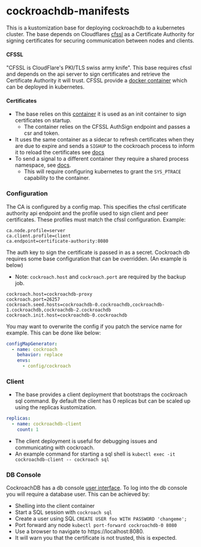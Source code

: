 # cockroachdb-manifests

This is a kustomization base for deploying cockroachdb to a kubernetes cluster. The base depends on Cloudflares
[cfssl](https://github.com/cloudflare/cfssl) as a Certificate Authority for signing certificates for
securing communication between nodes and clients.

#### CFSSL

"CFSSL is CloudFlare's PKI/TLS swiss army knife". This base requires cfssl and depends on the api server
to sign certificates and retrieve the Certificate Authority it will trust. CFSSL provide a
[docker container](https://hub.docker.com/r/cfssl/cfssl/) which can be deployed in kubernetes.

#### Certificates

- The base relies on this [container](https://github.com/utilitywarehouse/docker-cockroach-cfssl-certs) it is used
  as an init container to sign certificates on startup.
    - The container relies on the CFSSL AuthSign endpoint and passes a csr and token.
- It uses the same container as a sidecar to refresh certificates when they are due to expire and sends a `SIGHUP` to the
  cockroach process to inform it to reload the certificates see [docs](https://www.cockroachlabs.com/docs/stable/rotate-certificates.html)
- To send a signal to a different container they require a shared process namespace,
  see [docs](https://kubernetes.io/docs/tasks/configure-pod-container/share-process-namespace/).
    - This will require configuring kubernetes to grant the `SYS_PTRACE` capability to the container.

### Configuration
The CA is configured by a config map. This specifies the cfssl certificate authority
api endpoint and the profile used to sign client and peer certificates. These profiles must match the
cfssl configuration.
Example:
```
ca.node.profile=server
ca.client.profile=client
ca.endpoint=certificate-authority:8080
```
The auth key to sign the certificate is passed in as a secret.
Cockroach db requires some base configuration that can be overridden. (An example is below)
- Note: `cockroach.host` and `cockroach.port` are required by the backup job.
```
cockroach.host=cockroachdb-proxy
cockroach.port=26257
cockroach.seed.hosts=cockroachdb-0.cockroachdb,cockroachdb-1.cockroachdb,cockroachdb-2.cockroachdb
cockroach.init.host=cockroachdb-0.cockroachdb
```
You may want to overwrite the config if you patch the service name for example. This can be done like below:
```yaml
configMapGenerator:
  - name: cockroach
    behavior: replace
    envs:
      - config/cockroach
```

### Client

- The base provides a client deployment that bootstraps the cockroach sql command. By default the client has 0 replicas
  but can be scaled up using the replicas kustomization.
```yaml
replicas:
  - name: cockroachdb-client
    count: 1
```
- The client deployment is useful for debugging issues and communicating with cockroach.
- An example command for starting a sql shell is `kubectl exec -it cockroachdb-client -- cockroach sql`

### DB Console

CockroachDB has a db console [user interface](https://www.cockroachlabs.com/docs/stable/ui-overview.html).
To log into the db console you will require a database user.
This can be achieved by:
- Shelling into the client container
- Start a SQL session with `cockroach sql`
- Create a user using SQL `CREATE USER foo WITH PASSWORD 'changeme';`
- Port forward any node `kubectl port-forward cockroachdb-0 8080`
- Use a browser to navigate to https://localhost:8080.
- It will warn you that the certificate is not trusted, this is expected. 


